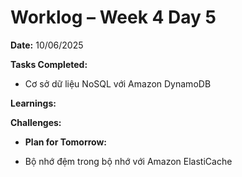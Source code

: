 # Worklog – Week 4 Day 5

**Date:** 10/06/2025

**Tasks Completed:**

- Cơ sở dữ liệu NoSQL với Amazon DynamoDB

**Learnings:**

**Challenges:**

- **Plan for Tomorrow:**

- Bộ nhớ đệm trong bộ nhớ với Amazon ElastiCache
